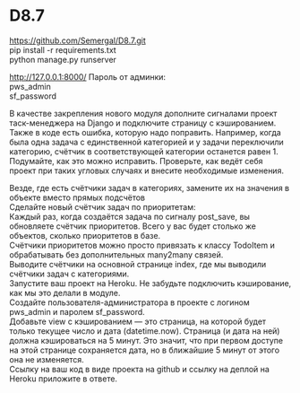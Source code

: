 # D8.7
https://github.com/Semergal/D8.7.git<br>
pip install -r requirements.txt<br>
python manage.py runserver<br>

http://127.0.0.1:8000/
Пароль от админки:<br>
pws_admin<br>
sf_password<br>


В качестве закрепления нового модуля дополните сигналами проект таск-менеджера на Django и подключите страницу с кэшированием. Также в коде есть ошибка, которую надо поправить. Например, когда была одна задача с единственной категорией и у задачи переключили категорию, счётчик в соответствующей категории останется равен 1. Подумайте, как это можно исправить. Проверьте, как ведёт себя проект при таких угловых случаях и внесите необходимые изменения.<br>

Везде, где есть счётчики задач в категориях, замените их на значения в объекте вместо прямых подсчётов<br>
Сделайте новый счётчик задач по приоритетам:<br>
Каждый раз, когда создаётся задача по сигналу post_save, вы обновляете счётчик приоритетов. Всего у вас будет столько же объектов, сколько приоритетов в базе.<br>
Счётчики приоритетов можно просто привязать к классу TodoItem и обрабатывать без дополнительных many2many связей.<br>
Выводите счётчики на основной странице index, где мы выводили счётчики задач с категориями.<br>
Запустите ваш проект на Heroku. Не забудьте подключить кэширование, как мы это делали в модуле.<br>
Создайте пользователя-администратора в проекте с логином pws_admin и паролем sf_password.<br>
Добавьте view с кэшированием — это страница, на которой будет только текущее число и дата (datetime.now). Страница (и дата на ней) должна кэшироваться на 5 минут. Это значит, что при первом доступе на этой странице сохраняется дата, но в ближайшие 5 минут от этого она не изменяется.<br>
Ссылку на ваш код в виде проекта на github и ссылку на деплой на Heroku приложите в ответе.
